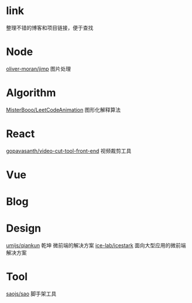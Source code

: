 # link
整理不错的博客和项目链接，便于查找

# Node 
[oliver-moran/jimp](https://github.com/oliver-moran/jimp) 图片处理

# Algorithm
[MisterBooo/LeetCodeAnimation](https://github.com/MisterBooo/LeetCodeAnimation) 图形化解释算法

# React 
[gopavasanth/video-cut-tool-front-end](https://github.com/gopavasanth/video-cut-tool-front-end) 视频裁剪工具
# Vue

# Blog

# Design
[umijs/qiankun](https://github.com/umijs/qiankun) 乾坤 微前端的解决方案
[ice-lab/icestark](https://github.com/ice-lab/icestark) 面向大型应用的微前端解决方案

# Tool
[saojs/sao](https://github.com/saojs/sao) 脚手架工具




